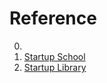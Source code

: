 # Reference

0. []()
0. [Startup School](https://www.startupschool.org/)
0. [Startup Library](https://www.ycombinator.com/library)

